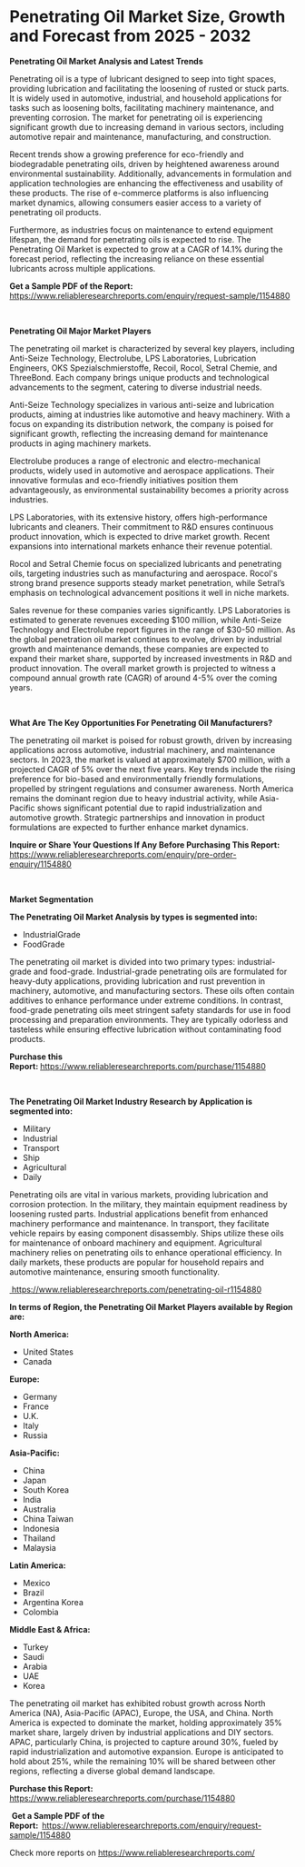 <p><h1>Penetrating Oil Market Size, Growth and Forecast from 2025 - 2032</h1></p><p><strong>Penetrating Oil Market Analysis and Latest Trends</strong></p>
<p><p>Penetrating oil is a type of lubricant designed to seep into tight spaces, providing lubrication and facilitating the loosening of rusted or stuck parts. It is widely used in automotive, industrial, and household applications for tasks such as loosening bolts, facilitating machinery maintenance, and preventing corrosion. The market for penetrating oil is experiencing significant growth due to increasing demand in various sectors, including automotive repair and maintenance, manufacturing, and construction.</p><p>Recent trends show a growing preference for eco-friendly and biodegradable penetrating oils, driven by heightened awareness around environmental sustainability. Additionally, advancements in formulation and application technologies are enhancing the effectiveness and usability of these products. The rise of e-commerce platforms is also influencing market dynamics, allowing consumers easier access to a variety of penetrating oil products. </p><p>Furthermore, as industries focus on maintenance to extend equipment lifespan, the demand for penetrating oils is expected to rise. The Penetrating Oil Market is expected to grow at a CAGR of 14.1% during the forecast period, reflecting the increasing reliance on these essential lubricants across multiple applications.</p></p>
<p><strong>Get a Sample PDF of the Report:&nbsp;</strong> <a href="https://www.reliableresearchreports.com/enquiry/request-sample/1154880?utm_campaign=2794&utm_medium=2&utm_source=Github&utm_content=ia&utm_term=31032025&utm_id=penetrating-oil">https://www.reliableresearchreports.com/enquiry/request-sample/1154880</a></p>
<p>&nbsp;</p>
<p><strong>Penetrating Oil Major Market Players</strong></p>
<p><p>The penetrating oil market is characterized by several key players, including Anti-Seize Technology, Electrolube, LPS Laboratories, Lubrication Engineers, OKS Spezialschmierstoffe, Recoil, Rocol, Setral Chemie, and ThreeBond. Each company brings unique products and technological advancements to the segment, catering to diverse industrial needs.</p><p>Anti-Seize Technology specializes in various anti-seize and lubrication products, aiming at industries like automotive and heavy machinery. With a focus on expanding its distribution network, the company is poised for significant growth, reflecting the increasing demand for maintenance products in aging machinery markets.</p><p>Electrolube produces a range of electronic and electro-mechanical products, widely used in automotive and aerospace applications. Their innovative formulas and eco-friendly initiatives position them advantageously, as environmental sustainability becomes a priority across industries.</p><p>LPS Laboratories, with its extensive history, offers high-performance lubricants and cleaners. Their commitment to R&D ensures continuous product innovation, which is expected to drive market growth. Recent expansions into international markets enhance their revenue potential.</p><p>Rocol and Setral Chemie focus on specialized lubricants and penetrating oils, targeting industries such as manufacturing and aerospace. Rocol's strong brand presence supports steady market penetration, while Setral’s emphasis on technological advancement positions it well in niche markets.</p><p>Sales revenue for these companies varies significantly. LPS Laboratories is estimated to generate revenues exceeding $100 million, while Anti-Seize Technology and Electrolube report figures in the range of $30-50 million. As the global penetration oil market continues to evolve, driven by industrial growth and maintenance demands, these companies are expected to expand their market share, supported by increased investments in R&D and product innovation. The overall market growth is projected to witness a compound annual growth rate (CAGR) of around 4-5% over the coming years.</p></p>
<p>&nbsp;</p>
<p><strong>What Are The Key Opportunities For Penetrating Oil Manufacturers?</strong></p>
<p><p>The penetrating oil market is poised for robust growth, driven by increasing applications across automotive, industrial machinery, and maintenance sectors. In 2023, the market is valued at approximately $700 million, with a projected CAGR of 5% over the next five years. Key trends include the rising preference for bio-based and environmentally friendly formulations, propelled by stringent regulations and consumer awareness. North America remains the dominant region due to heavy industrial activity, while Asia-Pacific shows significant potential due to rapid industrialization and automotive growth. Strategic partnerships and innovation in product formulations are expected to further enhance market dynamics.</p></p>
<p><strong>Inquire or Share Your Questions If Any Before Purchasing This Report:</strong> <a href="https://www.reliableresearchreports.com/enquiry/pre-order-enquiry/1154880?utm_campaign=2794&utm_medium=2&utm_source=Github&utm_content=ia&utm_term=31032025&utm_id=penetrating-oil">https://www.reliableresearchreports.com/enquiry/pre-order-enquiry/1154880</a></p>
<p>&nbsp;</p>
<p><strong>Market Segmentation</strong></p>
<p><strong>The Penetrating Oil Market Analysis by types is segmented into:</strong></p>
<p><ul><li>IndustrialGrade</li><li>FoodGrade</li></ul></p>
<p><p>The penetrating oil market is divided into two primary types: industrial-grade and food-grade. Industrial-grade penetrating oils are formulated for heavy-duty applications, providing lubrication and rust prevention in machinery, automotive, and manufacturing sectors. These oils often contain additives to enhance performance under extreme conditions. In contrast, food-grade penetrating oils meet stringent safety standards for use in food processing and preparation environments. They are typically odorless and tasteless while ensuring effective lubrication without contaminating food products.</p></p>
<p><strong>Purchase this Report:&nbsp;</strong><a href="https://www.reliableresearchreports.com/purchase/1154880?utm_campaign=2794&utm_medium=2&utm_source=Github&utm_content=ia&utm_term=31032025&utm_id=penetrating-oil">https://www.reliableresearchreports.com/purchase/1154880</a></p>
<p>&nbsp;</p>
<p><strong>The Penetrating Oil Market Industry Research by Application is segmented into:</strong></p>
<p><ul><li>Military</li><li>Industrial</li><li>Transport</li><li>Ship</li><li>Agricultural</li><li>Daily</li></ul></p>
<p><p>Penetrating oils are vital in various markets, providing lubrication and corrosion protection. In the military, they maintain equipment readiness by loosening rusted parts. Industrial applications benefit from enhanced machinery performance and maintenance. In transport, they facilitate vehicle repairs by easing component disassembly. Ships utilize these oils for maintenance of onboard machinery and equipment. Agricultural machinery relies on penetrating oils to enhance operational efficiency. In daily markets, these products are popular for household repairs and automotive maintenance, ensuring smooth functionality.</p></p>
<p><a href="https://www.reliableresearchreports.com/penetrating-oil-r1154880?utm_campaign=2794&utm_medium=2&utm_source=Github&utm_content=ia&utm_term=31032025&utm_id=penetrating-oil">&nbsp;https://www.reliableresearchreports.com/penetrating-oil-r1154880</a></p>
<p><strong>In terms of Region, the Penetrating Oil Market Players available by Region are:</strong></p>
<p>
    <p> <strong> North America: </strong>
        <ul>
            <li>United States</li>
            <li>Canada</li>
        </ul>
        </p> 
    <p> <strong> Europe: </strong>
        <ul>
            <li>Germany</li>
            <li>France</li>
            <li>U.K.</li>
            <li>Italy</li>
            <li>Russia</li>
        </ul>
        </p> 
    <p> <strong> Asia-Pacific: </strong>
        <ul>
            <li>China</li>
            <li>Japan</li>
            <li>South Korea</li>
            <li>India</li>
            <li>Australia</li>
            <li>China Taiwan</li>
            <li>Indonesia</li>
            <li>Thailand</li>
            <li>Malaysia</li>
        </ul>
        </p> 
    <p> <strong> Latin America: </strong>
        <ul>
            <li>Mexico</li>
            <li>Brazil</li>
            <li>Argentina Korea</li>
            <li>Colombia</li>
        </ul>
        </p> 
    <p> <strong> Middle East & Africa: </strong>
        <ul>
            <li>Turkey</li>
            <li>Saudi</li>
            <li>Arabia</li>
            <li>UAE</li>
            <li>Korea</li>
        </ul>
    </p>
    </p>
<p><p>The penetrating oil market has exhibited robust growth across North America (NA), Asia-Pacific (APAC), Europe, the USA, and China. North America is expected to dominate the market, holding approximately 35% market share, largely driven by industrial applications and DIY sectors. APAC, particularly China, is projected to capture around 30%, fueled by rapid industrialization and automotive expansion. Europe is anticipated to hold about 25%, while the remaining 10% will be shared between other regions, reflecting a diverse global demand landscape.</p></p>
<p><strong>Purchase this Report: </strong><a href="https://www.reliableresearchreports.com/purchase/1154880?utm_campaign=2794&utm_medium=2&utm_source=Github&utm_content=ia&utm_term=31032025&utm_id=penetrating-oil">https://www.reliableresearchreports.com/purchase/1154880</a></p>
<p>&nbsp;<strong>Get a Sample PDF of the Report:&nbsp;&nbsp;</strong><a href="https://www.reliableresearchreports.com/enquiry/request-sample/1154880?utm_campaign=2794&utm_medium=2&utm_source=Github&utm_content=ia&utm_term=31032025&utm_id=penetrating-oil">https://www.reliableresearchreports.com/enquiry/request-sample/1154880</a></p>
<p><strong></strong></p>
<p>Check more reports on <a href="https://www.reliableresearchreports.com/?utm_campaign=2794&utm_medium=2&utm_source=Github&utm_content=ia&utm_term=31032025&utm_id=penetrating-oil">https://www.reliableresearchreports.com/</a></p>